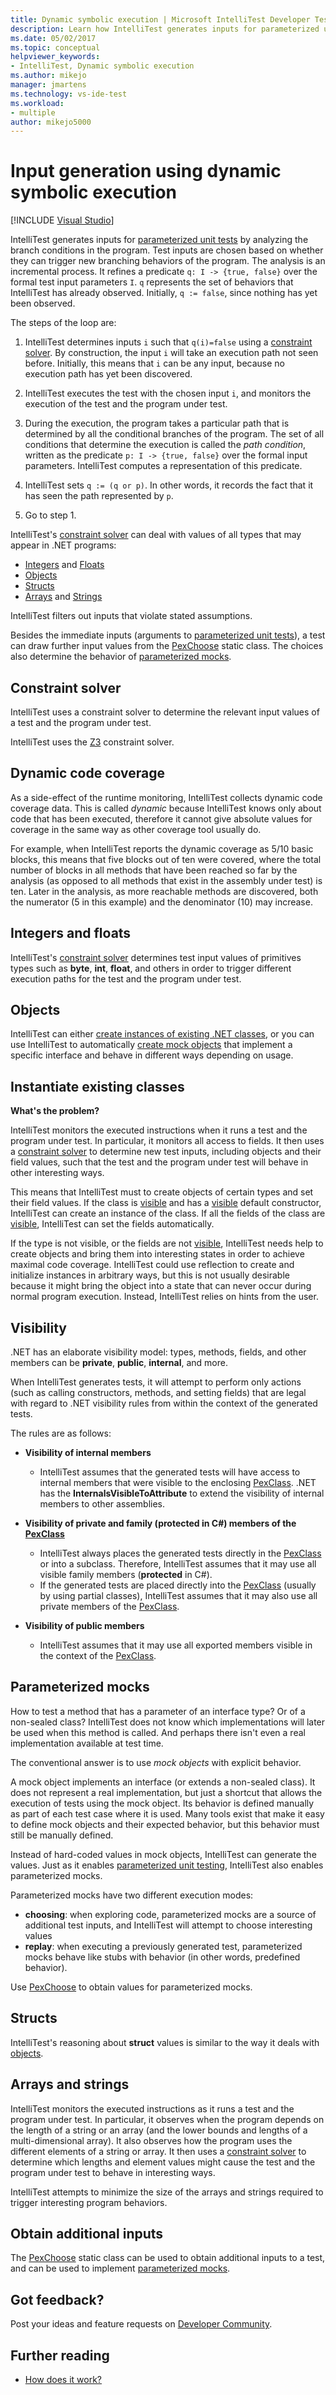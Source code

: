 ```yaml
---
title: Dynamic symbolic execution | Microsoft IntelliTest Developer Test Tool
description: Learn how IntelliTest generates inputs for parameterized unit tests by analyzing the branch conditions in the program. 
ms.date: 05/02/2017
ms.topic: conceptual
helpviewer_keywords:
- IntelliTest, Dynamic symbolic execution
ms.author: mikejo
manager: jmartens
ms.technology: vs-ide-test
ms.workload:
- multiple
author: mikejo5000
---
```

# Input generation using dynamic symbolic execution

 [!INCLUDE [Visual Studio](~/includes/applies-to-version/vs-windows-only.md)]

IntelliTest generates inputs for [parameterized unit tests](test-generation.md#parameterized-unit-testing) by analyzing the branch conditions in the program. Test inputs are chosen based on whether they can trigger new branching behaviors of the program. The analysis is an incremental process. It refines a predicate `q: I -> {true, false}` over the formal test input parameters `I`. `q` represents the set of behaviors that IntelliTest has already observed. Initially, `q := false`, since nothing has yet been observed.

The steps of the loop are:

1. IntelliTest determines inputs `i` such that `q(i)=false` using a [constraint solver](#constraint-solver). By construction, the input `i` will take an execution path not seen before. Initially, this means that `i` can be any input, because no execution path has yet been discovered.

1. IntelliTest executes the test with the chosen input `i`, and monitors the execution of the test and the program under test.

1. During the execution, the program takes a particular path that is determined by all the conditional branches of the program. The set of all conditions that determine the execution is called the *path condition*, written as the predicate `p: I -> {true, false}` over the formal input parameters. IntelliTest computes a representation of this predicate.

1. IntelliTest sets `q := (q or p)`. In other words, it records the fact that it has seen the path represented by `p`.

1. Go to step 1.

IntelliTest's [constraint solver](#constraint-solver) can deal with values of all types that may appear in .NET programs:

* [Integers](#integers-and-floats) and [Floats](#integers-and-floats)
* [Objects](#objects)
* [Structs](#structs)
* [Arrays](#arrays-and-strings) and [Strings](#arrays-and-strings)

IntelliTest filters out inputs that violate stated assumptions.

Besides the immediate inputs (arguments to [parameterized unit tests](test-generation.md#parameterized-unit-testing)), a test can draw further input values from the [PexChoose](static-helper-classes.md#pexchoose) static class. The choices also determine the behavior of [parameterized mocks](#parameterized-mocks).

## Constraint solver

IntelliTest uses a constraint solver to determine the relevant input values of a test and the program under test.

IntelliTest uses the [Z3](https://github.com/Z3Prover/z3/wiki) constraint solver.

## Dynamic code coverage

As a side-effect of the runtime monitoring,
IntelliTest collects dynamic code coverage data.
This is called *dynamic* because IntelliTest knows
only about code that has been executed, therefore it
cannot give absolute values for coverage in the same way
as other coverage tool usually do.

For example, when IntelliTest reports the dynamic
coverage as 5/10 basic blocks, this means that five
blocks out of ten were covered, where the total
number of blocks in all methods that have been reached
so far by the analysis (as opposed to all methods
that exist in the assembly under test) is ten.
Later in the analysis, as more reachable methods
are discovered, both the numerator (5 in this example)
and the denominator (10) may increase.

## Integers and floats

IntelliTest's [constraint solver](#constraint-solver)
determines test input values of primitives types such
as **byte**, **int**, **float**, and others in order
to trigger different execution paths for the test and
the program under test.

## Objects

IntelliTest can either
[create instances of existing .NET classes](#existing-classes),
or you can use IntelliTest to automatically
[create mock objects](#parameterized-mocks) that
implement a specific interface and behave in different
ways depending on usage.

<a name="existing-classes"></a>
## Instantiate existing classes

**What's the problem?**

IntelliTest monitors the executed instructions when
it runs a test and the program under test. In
particular, it monitors all access to fields. It then
uses a [constraint solver](#constraint-solver) to
determine new test inputs, including objects and
their field values, such that the test and the
program under test will behave in other interesting ways.

This means that IntelliTest must to create objects of
certain types and set their field values. If the
class is [visible](#visibility) and has a
[visible](#visibility) default constructor,
IntelliTest can create an instance of the class.
If all the fields of the class are [visible](#visibility),
IntelliTest can set the fields automatically.

If the type is not visible, or the fields are not
[visible](#visibility), IntelliTest needs help to
create objects and bring them into interesting states
in order to achieve maximal code coverage. IntelliTest
could use reflection to create and initialize
instances in arbitrary ways, but this is not usually
desirable because it might bring the object into a
state that can never occur during normal program
execution. Instead, IntelliTest relies on hints from
the user.

## Visibility

.NET has an elaborate visibility model: types, methods, fields, and other members can be **private**, **public**, **internal**, and more.

When IntelliTest generates tests, it will attempt to perform only actions (such as calling constructors, methods, and setting fields) that are legal with regard to .NET visibility rules from within the context of the generated tests.

The rules are as follows:

* **Visibility of internal members**
  * IntelliTest assumes that the generated tests will have access
  to internal members that were visible to the
  enclosing [PexClass](attribute-glossary.md#pexclass).
  .NET has the **InternalsVisibleToAttribute** to
  extend the visibility of internal members to other assemblies.

* **Visibility of private and family (protected in C#) members of the
  [PexClass](attribute-glossary.md#pexclass)**
  * IntelliTest always places the generated tests directly
    in the [PexClass](attribute-glossary.md#pexclass)
    or into a subclass. Therefore, IntelliTest
    assumes that it may use all visible family
    members (**protected** in C#).
  * If the generated tests are placed directly into
    the [PexClass](attribute-glossary.md#pexclass)
    (usually by using partial classes), IntelliTest
    assumes that it may also use all private members of the
    [PexClass](attribute-glossary.md#pexclass).

* **Visibility of public members**
  * IntelliTest assumes that it may use all exported members visible in the context of the [PexClass](attribute-glossary.md#pexclass).

## Parameterized mocks

How to test a method that has a parameter of an
interface type? Or of a non-sealed class? IntelliTest
does not know which implementations will later be
used when this method is called. And perhaps there isn't
even a real implementation available at test time.

The conventional answer is to use *mock objects* with
explicit behavior.

A mock object implements an interface (or extends a
non-sealed class). It does not represent a real
implementation, but just a shortcut that allows the
execution of tests using the mock object. Its
behavior is defined manually as part of each test
case where it is used. Many tools exist that make it
easy to define mock objects and their expected
behavior, but this behavior must still be manually defined.

Instead of hard-coded values in mock objects,
IntelliTest can generate the values. Just as
it enables [parameterized unit testing](test-generation.md#parameterized-unit-testing),
IntelliTest  also enables parameterized mocks.

Parameterized mocks have two different execution modes:

* **choosing**: when exploring code, parameterized
  mocks are a source of additional test inputs, and
  IntelliTest will attempt to choose interesting values
* **replay**: when executing a previously generated
  test, parameterized mocks behave like stubs with
  behavior (in other words, predefined behavior).

Use [PexChoose](static-helper-classes.md#pexchoose)
to obtain values for parameterized mocks.

## Structs

IntelliTest's reasoning about **struct** values is
similar to the way it deals with [objects](#objects).

## Arrays and strings

IntelliTest monitors the executed instructions as
it runs a test and the program under test. In
particular, it observes when the program depends on
the length of a string or an array (and the lower
bounds and lengths of a multi-dimensional array).
It also observes how the program uses the different
elements of a string or array. It then uses a
[constraint solver](#constraint-solver) to determine
which lengths and element values might cause the test
and the program under test to behave in interesting ways.

IntelliTest attempts to minimize the size of the
arrays and strings required to trigger interesting
program behaviors.

<a name="additional-inputs"></a>
## Obtain additional inputs

The [PexChoose](static-helper-classes.md#pexchoose) static class can be used to obtain additional inputs to a test, and can be used to implement [parameterized mocks](#parameterized-mocks).

## Got feedback?

Post your ideas and feature requests on [Developer Community](https://aka.ms/feedback/suggest?space=8).

## Further reading

* [How does it work?](https://devblogs.microsoft.com/devops/smart-unit-tests-a-mental-model/)
